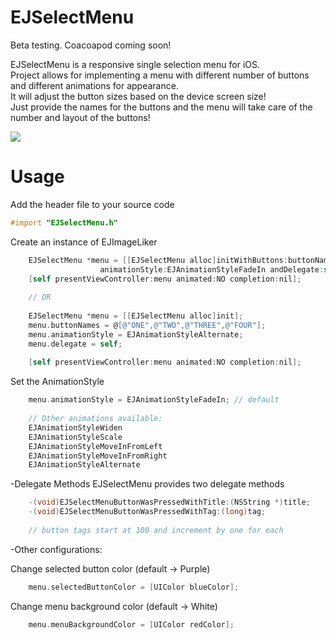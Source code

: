 # EJSelectMenu

Beta testing. Coacoapod coming soon!

EJSelectMenu is a responsive single selection menu for iOS.  
Project allows for implementing a menu with different number of buttons and different animations for appearance.  
It will adjust the button sizes based on the device screen size!   
Just provide the names for the buttons and the menu will take care of the number and layout of the buttons!

![](demo.gif)



Usage
==================

Add the header file to your source code
```objective-c
#import "EJSelectMenu.h"
```

Create an instance of EJImageLiker
```objective-c
    EJSelectMenu *menu = [[EJSelectMenu alloc]initWithButtons:buttonNames 
                    animationStyle:EJAnimationStyleFadeIn andDelegate:self];
    [self presentViewController:menu animated:NO completion:nil];
    
    // OR
    
    EJSelectMenu *menu = [[EJSelectMenu alloc]init];
    menu.buttonNames = @[@"ONE",@"TWO",@"THREE",@"FOUR"];
    menu.animationStyle = EJAnimationStyleAlternate;
    menu.delegate = self;
    
    [self presentViewController:menu animated:NO completion:nil];
```

Set the AnimationStyle
```objective-c
    menu.animationStyle = EJAnimationStyleFadeIn; // default
    
    // Other animations available:
    EJAnimationStyleWiden
    EJAnimationStyleScale
    EJAnimationStyleMoveInFromLeft
    EJAnimationStyleMoveInFromRight
    EJAnimationStyleAlternate
```

-Delegate Methods
EJSelectMenu provides two delegate methods
```objective-c
    -(void)EJSelectMenuButtonWasPressedWithTitle:(NSString *)title;
    -(void)EJSelectMenuButtonWasPressedWithTag:(long)tag;
    
    // button tags start at 100 and increment by one for each
```

-Other configurations:

Change selected button color (default -> Purple)
```objective-c
    menu.selectedButtonColor = [UIColor blueColor];
```
Change menu background color (default -> White)
```objective-c
    menu.menuBackgroundColor = [UIColor redColor];
```



